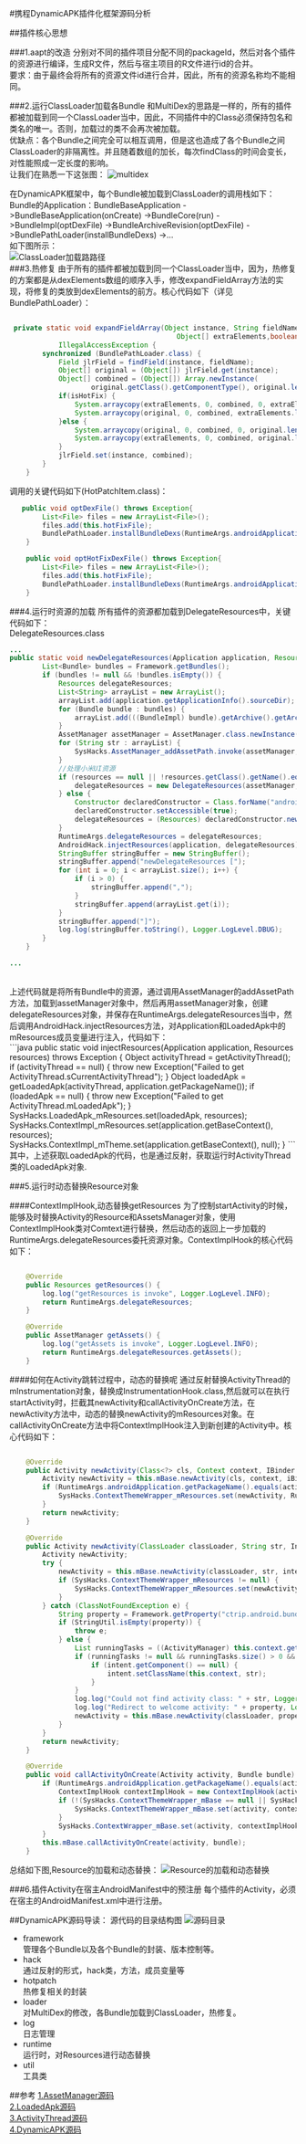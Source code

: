 #携程DynamicAPK插件化框架源码分析

##插件核心思想

###1.aapt的改造
分别对不同的插件项目分配不同的packageId，然后对各个插件的资源进行编译，生成R文件，然后与宿主项目的R文件进行id的合并。<br>
要求：由于最终会将所有的资源文件id进行合并，因此，所有的资源名称均不能相同。

###2.运行ClassLoader加载各Bundle
和MultiDex的思路是一样的，所有的插件都被加载到同一个ClassLoader当中，因此，不同插件中的Class必须保持包名和类名的唯一。否则，加载过的类不会再次被加载。<br>
优缺点：各个Bundle之间完全可以相互调用，但是这也造成了各个Bundle之间ClassLoader的非隔离性。并且随着数组的加长，每次findClass的时间会变长，对性能照成一定长度的影响。<br>
让我们在熟悉一下这张图：
![multidex](multidex.png)

在DynamicAPK框架中，每个Bundle被加载到ClassLoader的调用栈如下：
Bundle的Application：BundleBaseApplication
->BundleBaseApplication(onCreate)
   ->BundleCore(run)
     ->BundleImpl(optDexFile)
      ->BundleArchiveRevision(optDexFile)
        ->BundlePathLoader(installBundleDexs)
         ->...
<br>
如下图所示：<br>
![ClassLoader加载路路径](BundlePathLoadInvoke.png)
<br>
###3.热修复
由于所有的插件都被加载到同一个ClassLoader当中，因为，热修复的方案都是从dexElements数组的顺序入手，修改expandFieldArray方法的实现，将修复的类放到dexElements的前方。核心代码如下（详见BundlePathLoader）：
```java

 private static void expandFieldArray(Object instance, String fieldName,
                                         Object[] extraElements,boolean isHotFix) throws NoSuchFieldException, IllegalArgumentException,
            IllegalAccessException {
        synchronized (BundlePathLoader.class) {
            Field jlrField = findField(instance, fieldName);
            Object[] original = (Object[]) jlrField.get(instance);
            Object[] combined = (Object[]) Array.newInstance(
                    original.getClass().getComponentType(), original.length + extraElements.length);
            if(isHotFix) {
                System.arraycopy(extraElements, 0, combined, 0, extraElements.length);
                System.arraycopy(original, 0, combined, extraElements.length, original.length);
            }else {
                System.arraycopy(original, 0, combined, 0, original.length);
                System.arraycopy(extraElements, 0, combined, original.length, extraElements.length);
            }
            jlrField.set(instance, combined);
        }
    }

```

调用的关键代码如下(HotPatchItem.class)：<br>

```java
   public void optDexFile() throws Exception{
        List<File> files = new ArrayList<File>();
        files.add(this.hotFixFile);
        BundlePathLoader.installBundleDexs(RuntimeArgs.androidApplication.getClassLoader(), storageDir, files, false);
    }

    public void optHotFixDexFile() throws Exception{
        List<File> files = new ArrayList<File>();
        files.add(this.hotFixFile);
        BundlePathLoader.installBundleDexs(RuntimeArgs.androidApplication.getClassLoader(), storageDir, files, true);
    }
```

###4.运行时资源的加载
所有插件的资源都加载到DelegateResources中，关键代码如下：<br>
DelegateResources.class<br>

```java
...
public static void newDelegateResources(Application application, Resources resources) throws Exception {
        List<Bundle> bundles = Framework.getBundles();
        if (bundles != null && !bundles.isEmpty()) {
            Resources delegateResources;
            List<String> arrayList = new ArrayList();
            arrayList.add(application.getApplicationInfo().sourceDir);
            for (Bundle bundle : bundles) {
                arrayList.add(((BundleImpl) bundle).getArchive().getArchiveFile().getAbsolutePath());
            }
            AssetManager assetManager = AssetManager.class.newInstance();
            for (String str : arrayList) {
                SysHacks.AssetManager_addAssetPath.invoke(assetManager, str);
            }
            //处理小米UI资源
            if (resources == null || !resources.getClass().getName().equals("android.content.res.MiuiResources")) {
                delegateResources = new DelegateResources(assetManager, resources);
            } else {
                Constructor declaredConstructor = Class.forName("android.content.res.MiuiResources").getDeclaredConstructor(new Class[]{AssetManager.class, DisplayMetrics.class, Configuration.class});
                declaredConstructor.setAccessible(true);
                delegateResources = (Resources) declaredConstructor.newInstance(new Object[]{assetManager, resources.getDisplayMetrics(), resources.getConfiguration()});
            }
            RuntimeArgs.delegateResources = delegateResources;
            AndroidHack.injectResources(application, delegateResources);
            StringBuffer stringBuffer = new StringBuffer();
            stringBuffer.append("newDelegateResources [");
            for (int i = 0; i < arrayList.size(); i++) {
                if (i > 0) {
                    stringBuffer.append(",");
                }
                stringBuffer.append(arrayList.get(i));
            }
            stringBuffer.append("]");
            log.log(stringBuffer.toString(), Logger.LogLevel.DBUG);
        }
    }

...

```
<br>
上述代码就是将所有Bundle中的资源，通过调用AssetManager的addAssetPath方法，加载到assetManager对象中，然后再用assetManager对象，创建delegateResources对象，并保存在RuntimeArgs.delegateResources当中，然后调用AndroidHack.injectResources方法，对Application和LoadedApk中的mResources成员变量进行注入，代码如下：<br>
```java
 public static void injectResources(Application application, Resources resources) throws Exception {
        Object activityThread = getActivityThread();
        if (activityThread == null) {
            throw new Exception("Failed to get ActivityThread.sCurrentActivityThread");
        }
        Object loadedApk = getLoadedApk(activityThread, application.getPackageName());
        if (loadedApk == null) {
            throw new Exception("Failed to get ActivityThread.mLoadedApk");
        }
        SysHacks.LoadedApk_mResources.set(loadedApk, resources);
        SysHacks.ContextImpl_mResources.set(application.getBaseContext(), resources);
        SysHacks.ContextImpl_mTheme.set(application.getBaseContext(), null);
    }
```
其中，上述获取LoadedApk的代码，也是通过反射，获取运行时ActivityThread类的LoadedApk对象.

###5.运行时动态替换Resource对象

####ContextImplHook,动态替换getResources
为了控制startActivity的时候，能够及时替换Activity的Resource和AssetsManager对象，使用ContextImplHook类对Comtext进行替换，然后动态的返回上一步加载的RuntimeArgs.delegateResources委托资源对象。ContextImplHook的核心代码如下：
```java

    @Override
    public Resources getResources() {
        log.log("getResources is invoke", Logger.LogLevel.INFO);
        return RuntimeArgs.delegateResources;
    }

    @Override
    public AssetManager getAssets() {
        log.log("getAssets is invoke", Logger.LogLevel.INFO);
        return RuntimeArgs.delegateResources.getAssets();
    }

```
####如何在Activity跳转过程中，动态的替换呢
通过反射替换ActivityThread的mInstrumentation对象，替换成InstrumentationHook.class,然后就可以在执行startActivity时，拦截其newActivity和callActivityOnCreate方法，在newActivity方法中，动态的替换newActivity的mResources对象。在callActivityOnCreate方法中将ContextImplHook注入到新创建的Activity中。核心代码如下：<br>
```java

    @Override
    public Activity newActivity(Class<?> cls, Context context, IBinder iBinder, Application application, Intent intent, ActivityInfo activityInfo, CharSequence charSequence, Activity activity, String str, Object obj) throws InstantiationException, IllegalAccessException {
        Activity newActivity = this.mBase.newActivity(cls, context, iBinder, application, intent, activityInfo, charSequence, activity, str, obj);
        if (RuntimeArgs.androidApplication.getPackageName().equals(activityInfo.packageName) && SysHacks.ContextThemeWrapper_mResources != null) {
            SysHacks.ContextThemeWrapper_mResources.set(newActivity, RuntimeArgs.delegateResources);
        }
        return newActivity;
    }

    @Override
    public Activity newActivity(ClassLoader classLoader, String str, Intent intent) throws InstantiationException, IllegalAccessException, ClassNotFoundException {
        Activity newActivity;
        try {
            newActivity = this.mBase.newActivity(classLoader, str, intent);
            if (SysHacks.ContextThemeWrapper_mResources != null) {
                SysHacks.ContextThemeWrapper_mResources.set(newActivity, RuntimeArgs.delegateResources);
            }
        } catch (ClassNotFoundException e) {
            String property = Framework.getProperty("ctrip.android.bundle.welcome", "ctrip.android.view.home.CtripSplashActivity");
            if (StringUtil.isEmpty(property)) {
                throw e;
            } else {
                List runningTasks = ((ActivityManager) this.context.getSystemService(Context.ACTIVITY_SERVICE)).getRunningTasks(1);
                if (runningTasks != null && runningTasks.size() > 0 && ((ActivityManager.RunningTaskInfo) runningTasks.get(0)).numActivities > 1) {
                    if (intent.getComponent() == null) {
                        intent.setClassName(this.context, str);
                    }
                }
                log.log("Could not find activity class: " + str, Logger.LogLevel.WARN);
                log.log("Redirect to welcome activity: " + property, Logger.LogLevel.WARN);
                newActivity = this.mBase.newActivity(classLoader, property, intent);
            }
        }
        return newActivity;
    }

    @Override
    public void callActivityOnCreate(Activity activity, Bundle bundle) {
        if (RuntimeArgs.androidApplication.getPackageName().equals(activity.getPackageName())) {
            ContextImplHook contextImplHook = new ContextImplHook(activity.getBaseContext());
            if (!(SysHacks.ContextThemeWrapper_mBase == null || SysHacks.ContextThemeWrapper_mBase.getField() == null)) {
                SysHacks.ContextThemeWrapper_mBase.set(activity, contextImplHook);
            }
            SysHacks.ContextWrapper_mBase.set(activity, contextImplHook);
        }
        this.mBase.callActivityOnCreate(activity, bundle);
    }

```

总结如下图,Resource的加载和动态替换：
![Resource的加载和动态替换](resource_load_replace.PNG)

###6.插件Activity在宿主AndroidManifest中的预注册
每个插件的Activity，必须在宿主的AndroidManifest.xml中进行注册。

##DynamicAPK源码导读：
源代码的目录结构图
![源码目录](src_dir.png)
<br>

- framework<br>
  管理各个Bundle以及各个Bundle的封装、版本控制等。<br>
- hack<br>
  通过反射的形式，hack类，方法，成员变量等<br>
- hotpatch<br>
  热修复相关的封装<br>
- loader<br>
  对MultiDex的修改，各Bundle加载到ClassLoader，热修复。<br>
- log<br>
  日志管理<br>
- runtime<br>
  运行时，对Resources进行动态替换<br>
- util<br>
  工具类<br>



##参考
[1.AssetManager源码]()<br>
[2.LoadedApk源码](https://github.com/android/platform_frameworks_base/blob/master/core/java/android/app/LoadedApk.java)<br>
[3.ActivityThread源码](https://github.com/android/platform_frameworks_base/blob/master/core/java/android/app/ActivityThread.java)<br>
[4.DynamicAPK源码](https://github.com/CtripMobile/DynamicAPK)<br>

